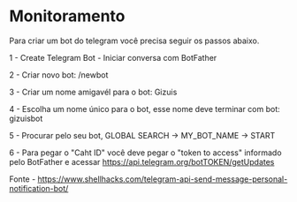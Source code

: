 # Monitoramento

Para criar um bot do telegram você precisa seguir os passos abaixo.

1 - Create Telegram Bot - Iniciar conversa com BotFather

2 - Criar novo bot: /newbot

3 - Criar um nome amigavél para o bot: Gizuis

4 - Escolha um nome único para o bot, esse nome deve terminar com bot: gizuisbot

5 - Procurar pelo seu bot,  GLOBAL SEARCH -> MY_BOT_NAME -> START

6 - Para pegar o "Caht ID" você deve pegar o "token to access" informado pelo BotFather e acessar  https://api.telegram.org/botTOKEN/getUpdates


Fonte - https://www.shellhacks.com/telegram-api-send-message-personal-notification-bot/

